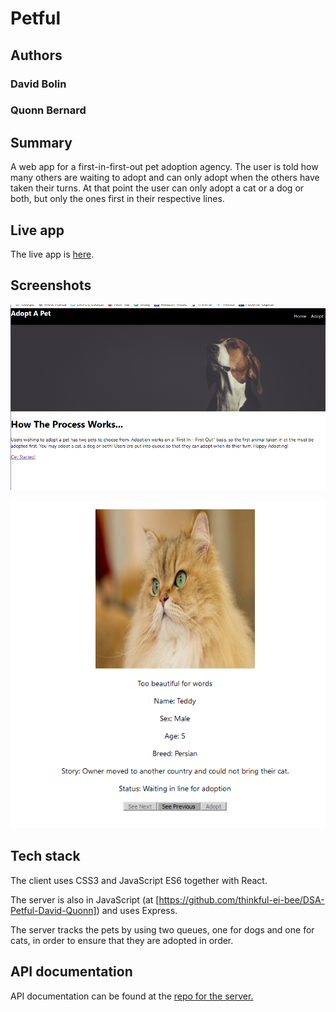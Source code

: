 # Petful

## Authors

### David Bolin
### Quonn Bernard

## Summary
A web app for a first-in-first-out pet adoption agency. The user is told how many others are waiting to adopt and can only adopt when the others have taken their turns. At that point the user can only adopt a cat or a dog or both, but only the ones first in their respective lines.


## Live app

The live app is [here](https://petful.davidbolin1016.now.sh/).

## Screenshots
![Landing Page](/screenshots/ScreenClip.png)

![Adoption Page](/screenshots/ScreenClip2.png)

## Tech stack

The client uses CSS3 and JavaScript ES6 together with React.

The server is also in JavaScript (at [https://github.com/thinkful-ei-bee/DSA-Petful-David-Quonn]) and uses Express.

The server tracks the pets by using two queues, one for dogs and one for cats, in order to ensure that they are adopted in order.

## API documentation

API documentation can be found at the [repo for the server.](https://github.com/thinkful-ei-bee/DSA-Petful-David-Quonn) 